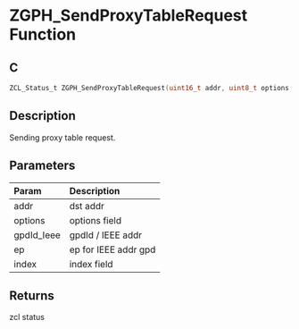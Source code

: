 # ZGPH_SendProxyTableRequest Function

## C

```c
ZCL_Status_t ZGPH_SendProxyTableRequest(uint16_t addr, uint8_t options, uint64_t gpdId_Ieee, uint8_t ep, uint8_t index);
```

## Description

 Sending proxy table request.

## Parameters

| Param | Description |
|:----- |:----------- |
| addr | dst addr |
| options | options field |
| gpdId_Ieee | gpdId / IEEE addr |
| ep | ep for IEEE addr gpd |
| index | index field  

## Returns

 zcl status 

